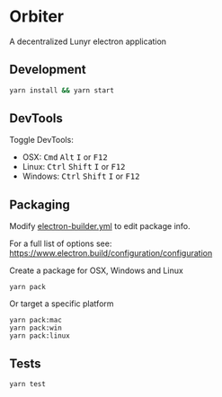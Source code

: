 # Orbiter

A decentralized Lunyr electron application 

## Development

```bash
yarn install && yarn start
```

## DevTools

Toggle DevTools:

* OSX: <kbd>Cmd</kbd> <kbd>Alt</kbd> <kbd>I</kbd> or <kbd>F12</kbd>
* Linux: <kbd>Ctrl</kbd> <kbd>Shift</kbd> <kbd>I</kbd> or <kbd>F12</kbd>
* Windows: <kbd>Ctrl</kbd> <kbd>Shift</kbd> <kbd>I</kbd> or <kbd>F12</kbd>

## Packaging

Modify [electron-builder.yml](./electron-builder.yml) to edit package info.

For a full list of options see: https://www.electron.build/configuration/configuration

Create a package for OSX, Windows and Linux
```
yarn pack
```

Or target a specific platform
```
yarn pack:mac
yarn pack:win
yarn pack:linux
```

## Tests

```
yarn test
```
